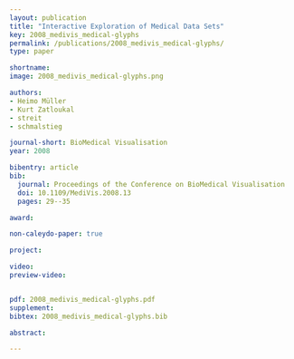 ```yaml
---
layout: publication
title: "Interactive Exploration of Medical Data Sets"
key: 2008_medivis_medical-glyphs
permalink: /publications/2008_medivis_medical-glyphs/
type: paper

shortname:
image: 2008_medivis_medical-glyphs.png

authors:
- Heimo Müller
- Kurt Zatloukal
- streit
- schmalstieg

journal-short: BioMedical Visualisation
year: 2008

bibentry: article
bib:
  journal: Proceedings of the Conference on BioMedical Visualisation
  doi: 10.1109/MediVis.2008.13
  pages: 29--35

award: 

non-caleydo-paper: true

project:

video:
preview-video:


pdf: 2008_medivis_medical-glyphs.pdf
supplement:
bibtex: 2008_medivis_medical-glyphs.bib

abstract: 

---
```




